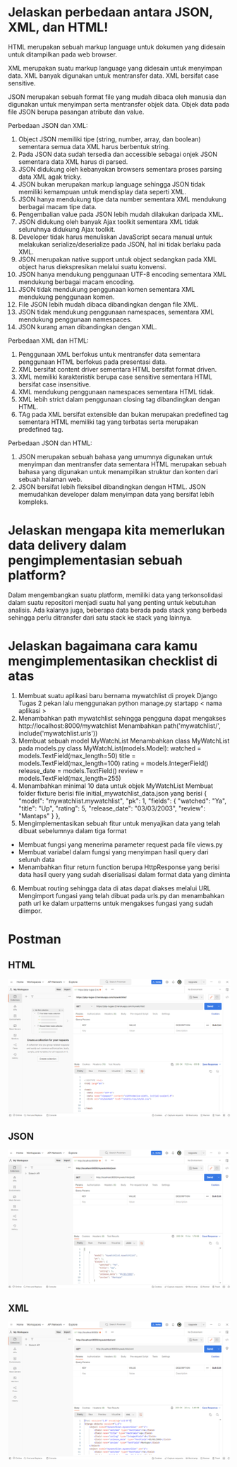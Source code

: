 # Jelaskan perbedaan antara JSON, XML, dan HTML!
HTML merupakan sebuah markup language untuk dokumen yang didesain untuk ditampilkan pada web browser. 

XML merupakan suatu markup language yang didesain untuk menyimpan data. XML banyak digunakan untuk mentransfer data. XML bersifat case sensitive.

JSON merupakan sebuah format file yang mudah dibaca oleh manusia dan digunakan untuk menyimpan serta mentransfer objek data. Objek data pada file JSON berupa pasangan atribute dan value.

Perbedaan JSON dan XML:
1. Object JSON memiliki tipe (string, number, array, dan boolean) sementara semua data XML harus berbentuk string.
2. Pada JSON data sudah tersedia dan accessible sebagai onjek JSON sementara data XML harus di parsed.
3. JSON didukung oleh kebanyakan browsers sementara proses parsing data XML agak tricky.
4. JSON bukan merupakan markup language sehingga JSON tidak memiliki kemampuan untuk mendisplay data seperti XML.
5. JSON hanya mendukung tipe data number sementara XML mendukung berbagai macam tipe data.
6. Pengembalian value pada JSON lebih mudah dilakukan daripada XML.
7. JSON didukung oleh banyak Ajax toolkit sementara XML tidak seluruhnya didukung Ajax toolkit.
8. Developer tidak harus menuliskan JavaScript secara manual untuk melakukan serialize/deserialize pada JSON, hal ini tidak berlaku pada XML.
9. JSON merupakan native support untuk object sedangkan pada XML object harus diekspresikan melalui suatu konvensi.
10. JSON hanya mendukung penggunaan UTF-8 encoding sementara XML mendukung berbagai macam encoding.
11. JSON tidak mendukung penggunaan komen sementara XML mendukung penggunaan komen.
12. File JSON lebih mudah dibaca dibandingkan dengan file XML.
13. JSON tidak mendukung penggunaan namespaces, sementara XML mendukung penggunaan namespaces.
14. JSON kurang aman dibandingkan dengan XML.

Perbedaan XML dan HTML: 
1. Penggunaan XML berfokus untuk mentransfer data sementara penggunaan HTML berfokus pada presentasi data.
2. XML bersifat content driver sementara HTML bersifat format driven.
3. XML memiliki karakteristik berupa case sensitive sementara HTML bersifat case insensitive.
4. XML mendukung penggunaan namespaces sementara HTML tidak.
5. XML lebih strict dalam penggunaan closing tag dibandingkan dengan HTML.
6. TAg pada XML bersifat extensible dan bukan merupakan predefined tag sementara HTML memiliki tag yang terbatas serta merupakan predefined tag.

Perbedaan JSON dan HTML:
1. JSON merupakan sebuah bahasa yang umumnya digunakan untuk menyimpan dan mentransfer data sementara HTML merupakan sebuah bahasa yang digunakan untuk menampilkan struktur dan konten dari sebuah halaman web.
2. JSON bersifat lebih fleksibel dibandingkan dengan HTML.
JSON memudahkan developer dalam menyimpan data yang bersifat lebih kompleks.

# Jelaskan mengapa kita memerlukan data delivery dalam pengimplementasian sebuah platform?
Dalam mengembangkan suatu platform, memiliki data yang terkonsolidasi dalam suatu repositori menjadi suatu hal yang penting untuk kebutuhan analisis. Ada kalanya juga, beberapa data berada pada stack yang berbeda sehingga perlu ditransfer dari satu stack ke stack yang lainnya.

# Jelaskan bagaimana cara kamu mengimplementasikan checklist di atas
1. Membuat suatu aplikasi baru bernama mywatchlist di proyek Django Tugas 2 pekan lalu
menggunakan python manage.py startapp < nama aplikasi >
2. Menambahkan path mywatchlist sehingga pengguna dapat mengakses http://localhost:8000/mywatchlist
Menambahkan path('mywatchlist/', include('mywatchlist.urls'))
3. Membuat sebuah model MyWatchList
Menambahkan class MyWatchList pada models.py
class MyWatchList(models.Model):
    watched = models.TextField(max_length=50)
    title = models.TextField(max_length=100)
    rating = models.IntegerField()
    release_date = models.TextField()
    review = models.TextField(max_length=255)
4. Menambahkan minimal 10 data untuk objek MyWatchList
Membuat folder fixture berisi file initial_mywatchlist_data.json yang berisi
{
        "model": "mywatchlist.mywatchlist",
        "pk": 1,
        "fields": {
            "watched": "Ya",
            "title": "Up",
            "rating": 5,
            "release_date": "03/03/2003",
            "review": "Mantaps"
        }
    },
5. Mengimplementasikan sebuah fitur untuk menyajikan data yang telah dibuat sebelumnya dalam tiga format
- Membuat fungsi yang menerima parameter request pada file views.py
- Membuat variabel dalam fungsi yang menyimpan hasil query dari seluruh data
- Menambahkan fitur return function berupa HttpResponse yang berisi data hasil query yang sudah diserialisasi dalam format data yang diminta
6. Membuat routing sehingga data di atas dapat diakses melalui URL
Mengimport fungasi yang telah dibuat pada urls.py dan menambahkan path url ke dalam urpatterns untuk mengakses fungasi yang sudah diimpor.

# Postman
## HTML
![postman html](assets/tugas3-html.png)
## JSON
![postman json](assets/tugas3-json.png)
## XML
![postman xml](assets/tugas3-xml.png)
